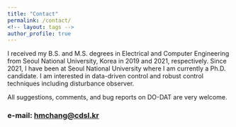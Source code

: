 ```yaml
---
title: "Contact"
permalink: /contact/
<!-- layout: tags -->
author_profile: true
---
```

<!--
<figure>
  <img src="/assets/images/me.jpg" width="40%" height="40%">
</figure>
-->

I received my B.S. and M.S. degrees in Electrical and Computer Engineering from Seoul National University, Korea in 2019 and 2021, respectively. Since 2021, I have been at Seoul National University where I am currently a Ph.D. candidate. I am interested in data-driven control and robust control techniques including disturbance observer.


All suggestions, comments, and bug reports on DO-DAT are very welcome.
### e-mail: hmchang@cdsl.kr
